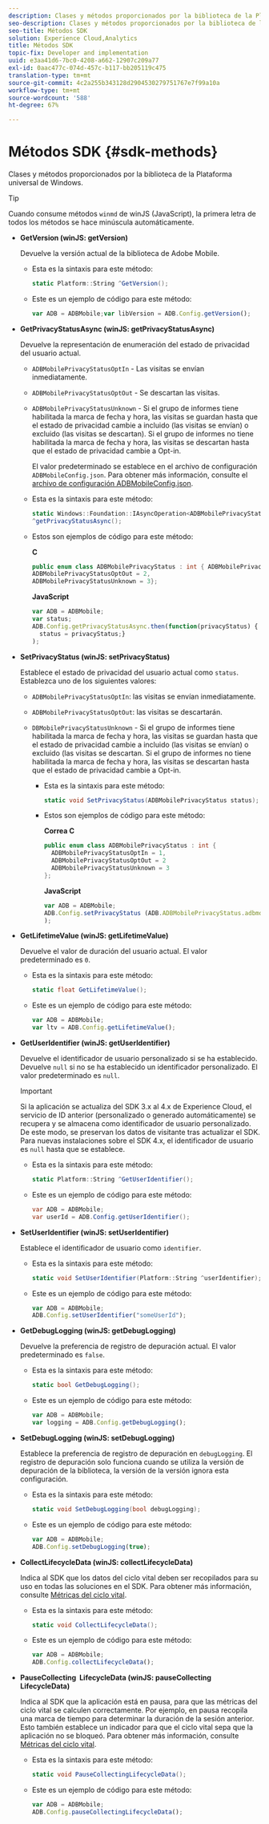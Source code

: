 ```yaml
---
description: Clases y métodos proporcionados por la biblioteca de la Plataforma universal de Windows.
seo-description: Clases y métodos proporcionados por la biblioteca de la Plataforma universal de Windows.
seo-title: Métodos SDK
solution: Experience Cloud,Analytics
title: Métodos SDK
topic-fix: Developer and implementation
uuid: e3aa41d6-7bc0-4208-a662-12907c209a77
exl-id: 0aac477c-074d-457c-b117-bb205119c475
translation-type: tm+mt
source-git-commit: 4c2a255b343128d2904530279751767e7f99a10a
workflow-type: tm+mt
source-wordcount: '588'
ht-degree: 67%

---
```


# Métodos SDK {#sdk-methods}

Clases y métodos proporcionados por la biblioteca de la Plataforma universal de Windows.

>[!TIP]
>
>Cuando consume métodos `winmd` de winJS (JavaScript), la primera letra de todos los métodos se hace minúscula automáticamente.

* **GetVersion (winJS: getVersion)**

   Devuelve la versión actual de la biblioteca de Adobe Mobile.

   * Esta es la sintaxis para este método:

      ```csharp
      static Platform::String ^GetVersion();
      ```

   * Este es un ejemplo de código para este método:

      ```js
      var ADB = ADBMobile;var libVersion = ADB.Config.getVersion();
      ```

* **GetPrivacyStatusAsync (winJS: getPrivacyStatusAsync)**

   Devuelve la representación de enumeración del estado de privacidad del usuario actual.

   * `ADBMobilePrivacyStatusOptIn` - Las visitas se envían inmediatamente.
   * `ADBMobilePrivacyStatusOptOut` - Se descartan las visitas.
   * `ADBMobilePrivacyStatusUnknown` - Si el grupo de informes tiene habilitada la marca de fecha y hora, las visitas se guardan hasta que el estado de privacidad cambie a incluido (las visitas se envían) o excluido (las visitas se descartan). Si el grupo de informes no tiene habilitada la marca de fecha y hora, las visitas se descartan hasta que el estado de privacidad cambie a Opt-in.

      El valor predeterminado se establece en el archivo de configuración `ADBMobileConfig.json`. Para obtener más información, consulte el [archivo de configuración ADBMobileConfig.json](/help/universal-windows/c-configuration/c.json.md).

   * Esta es la sintaxis para este método:

      ```csharp
      static Windows::Foundation::IAsyncOperation<ADBMobilePrivacyStatus>
      ^getPrivacyStatusAsync();
      ```

   * Estos son ejemplos de código para este método:

      **C**

      ```csharp
      public enum class ADBMobilePrivacyStatus : int { ADBMobilePrivacyStatusOptIn = 1, 
      ADBMobilePrivacyStatusOptOut = 2, 
      ADBMobilePrivacyStatusUnknown = 3};
      ```

      **JavaScript**

      ```javascript
      var ADB = ADBMobile;
      var status;
      ADB.Config.getPrivacyStatusAsync.then(function(privacyStatus) {
        status = privacyStatus;}
      );
      ```

* **SetPrivacyStatus (winJS: setPrivacyStatus)**

   Establece el estado de privacidad del usuario actual como `status`. Establezca uno de los siguientes valores:
   * `ADBMobilePrivacyStatusOptIn`: las visitas se envían inmediatamente.
   * `ADBMobilePrivacyStatusOptOut`: las visitas se descartarán.
   * `DBMobilePrivacyStatusUnknown` - Si el grupo de informes tiene habilitada la marca de fecha y hora, las visitas se guardan hasta que el estado de privacidad cambie a incluido (las visitas se envían) o excluido (las visitas se descartan. Si el grupo de informes no tiene habilitada la marca de fecha y hora, las visitas se descartan hasta que el estado de privacidad cambie a Opt-in.

      * Esta es la sintaxis para este método:

         ```csharp
         static void SetPrivacyStatus(ADBMobilePrivacyStatus status);
         ```

      * Estos son ejemplos de código para este método:

         **Correa C**

         ```csharp
         public enum class ADBMobilePrivacyStatus : int { 
           ADBMobilePrivacyStatusOptIn = 1, 
           ADBMobilePrivacyStatusOptOut = 2
           ADBMobilePrivacyStatusUnknown = 3
         };
         ```

         **JavaScript**

         ```js
         var ADB = ADBMobile;
         ADB.Config.setPrivacyStatus (ADB.ADBMobilePrivacyStatus.adbmobilePrivacyStatusOptIn
         );
         ```

* **GetLifetimeValue (winJS: getLifetimeValue)**

   Devuelve el valor de duración del usuario actual. El valor predeterminado es `0`.

   * Esta es la sintaxis para este método:

      ```csharp
      static float GetLifetimeValue(); 
      ```

   * Este es un ejemplo de código para este método:

      ```js
      var ADB = ADBMobile;
      var ltv = ADB.Config.getLifetimeValue();
      ```

* **GetUserIdentifier (winJS: getUserIdentifier)**

   Devuelve el identificador de usuario personalizado si se ha establecido. Devuelve `null` si no se ha establecido un identificador personalizado.
El valor predeterminado es `null`.

   >[!IMPORTANT]
   >
   >Si la aplicación se actualiza del SDK 3.x al 4.x de Experience Cloud, el servicio de ID anterior (personalizado o generado automáticamente) se recupera y se almacena como identificador de usuario personalizado. De este modo, se preservan los datos de visitante tras actualizar el SDK. Para nuevas instalaciones sobre el SDK 4.x, el identificador de usuario es `null` hasta que se establece.

   * Esta es la sintaxis para este método:

      ```csharp
      static Platform::String ^GetUserIdentifier(); 
      ```

   * Este es un ejemplo de código para este método:

      ```csharp
      var ADB = ADBMobile;
      var userId = ADB.Config.getUserIdentifier(); 
      ```

* **SetUserIdentifier (winJS: setUserIdentifier)**

   Establece el identificador de usuario como `identifier`.

   * Esta es la sintaxis para este método:

      ```csharp
      static void SetUserIdentifier(Platform::String ^userIdentifier); 
      ```

   * Este es un ejemplo de código para este método:

      ```javascript
      var ADB = ADBMobile;
      ADB.Config.setUserIdentifier("someUserId");
      ```

* **GetDebugLogging (winJS: getDebugLogging)**

   Devuelve la preferencia de registro de depuración actual. El valor predeterminado es `false`.

   * Esta es la sintaxis para este método:

      ```csharp
      static bool GetDebugLogging();
      ```

   * Este es un ejemplo de código para este método:

      ```javascript
      var ADB = ADBMobile;
      var logging = ADB.Config.getDebugLogging();
      ```

* **SetDebugLogging (winJS: setDebugLogging)**

   Establece la preferencia de registro de depuración en `debugLogging`. El registro de depuración solo funciona cuando se utiliza la versión de depuración de la biblioteca, la versión de la versión ignora esta configuración.

   * Esta es la sintaxis para este método:

      ```csharp
      static void SetDebugLogging(bool debugLogging);
      ```

   * Este es un ejemplo de código para este método:

      ```js
      var ADB = ADBMobile;
      ADB.Config.setDebugLogging(true);
      ```

* **CollectLifecycleData (winJS: collectLifecycleData)**

   Indica al SDK que los datos del ciclo vital deben ser recopilados para su uso en todas las soluciones en el SDK. Para obtener más información, consulte [Métricas del ciclo vital](/help/universal-windows/metrics.md).

   * Esta es la sintaxis para este método:

      ```csharp
      static void CollectLifecycleData();
      ```

   * Este es un ejemplo de código para este método:

      ```js
      var ADB = ADBMobile;
      ADB.Config.collectLifecycleData();
      ```

* **PauseCollecting &#x200B; LifecycleData (winJS: pauseCollecting &#x200B; LifecycleData)**

   Indica al SDK que la aplicación está en pausa, para que las métricas del ciclo vital se calculen correctamente. Por ejemplo, en pausa recopila una marca de tiempo para determinar la duración de la sesión anterior. Esto también establece un indicador para que el ciclo vital sepa que la aplicación no se bloqueó. Para obtener más información, consulte [Métricas del ciclo vital](/help/universal-windows/metrics.md).

   * Esta es la sintaxis para este método:

      ```csharp
      static void PauseCollectingLifecycleData();
      ```

   * Este es un ejemplo de código para este método:

      ```js
      var ADB = ADBMobile;
      ADB.Config.pauseCollectingLifecycleData(); 
      ```
